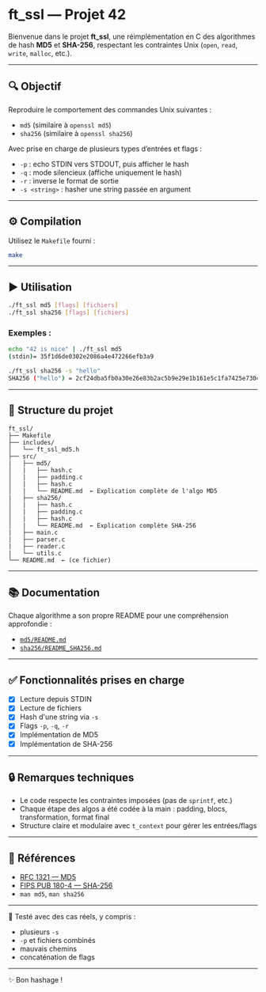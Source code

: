 # ft_ssl — Projet 42

Bienvenue dans le projet **ft_ssl**, une réimplémentation en C des algorithmes de hash **MD5** et **SHA-256**, respectant les contraintes Unix (`open`, `read`, `write`, `malloc`, etc.).

---

## 🔍 Objectif

Reproduire le comportement des commandes Unix suivantes :

- `md5` (similaire à `openssl md5`)
- `sha256` (similaire à `openssl sha256`)

Avec prise en charge de plusieurs types d’entrées et flags :

- `-p` : echo STDIN vers STDOUT, puis afficher le hash
- `-q` : mode silencieux (affiche uniquement le hash)
- `-r` : inverse le format de sortie
- `-s <string>` : hasher une string passée en argument

---

## ⚙️ Compilation

Utilisez le `Makefile` fourni :

```bash
make
```

---

## ▶️ Utilisation

```bash
./ft_ssl md5 [flags] [fichiers]
./ft_ssl sha256 [flags] [fichiers]
```

### Exemples :

```bash
echo "42 is nice" | ./ft_ssl md5
(stdin)= 35f1d6de0302e2086a4e472266efb3a9

./ft_ssl sha256 -s "hello"
SHA256 ("hello") = 2cf24dba5fb0a30e26e83b2ac5b9e29e1b161e5c1fa7425e73043362938b9824
```

---

## 📁 Structure du projet

```
ft_ssl/
├── Makefile
├── includes/
│   └── ft_ssl_md5.h
├── src/
|   ├── md5/
│   |   ├── hash.c
│   |   ├── padding.c
│   |   ├── hash.c
│   |   └── README.md  ← Explication complète de l'algo MD5
|   ├── sha256/
│   |   ├── hash.c
│   |   ├── padding.c
│   |   ├── hash.c
│   |   └── README.md  ← Explication complète SHA-256
|   ├── main.c
|   ├── parser.c
|   ├── reader.c
|   └── utils.c
└── README.md  ← (ce fichier)
```

---

## 📚 Documentation

Chaque algorithme a son propre README pour une compréhension approfondie :

- [`md5/README.md`](src/md5/README.md)
- [`sha256/README_SHA256.md`](src/sha256/README.md)

---

## ✅ Fonctionnalités prises en charge

- [x] Lecture depuis STDIN
- [x] Lecture de fichiers
- [x] Hash d'une string via `-s`
- [x] Flags `-p`, `-q`, `-r`
- [x] Implémentation de MD5
- [x] Implémentation de SHA-256

---

## 🔒 Remarques techniques

- Le code respecte les contraintes imposées (pas de `sprintf`, etc.)
- Chaque étape des algos a été codée à la main : padding, blocs, transformation, format final
- Structure claire et modulaire avec `t_context` pour gérer les entrées/flags

---

## 🧠 Références

- [RFC 1321 — MD5](https://www.ietf.org/rfc/rfc1321.txt)
- [FIPS PUB 180-4 — SHA-256](https://csrc.nist.gov/publications/detail/fips/180/4/final)
- `man md5`, `man sha256`

---

🧪 Testé avec des cas réels, y compris :
- plusieurs `-s`
- `-p` et fichiers combinés
- mauvais chemins
- concaténation de flags

---

✨ Bon hashage !
